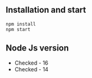 ## Installation and start

```
npm install
npm start
```

## Node Js version
* Checked - 16
* Checked - 14
